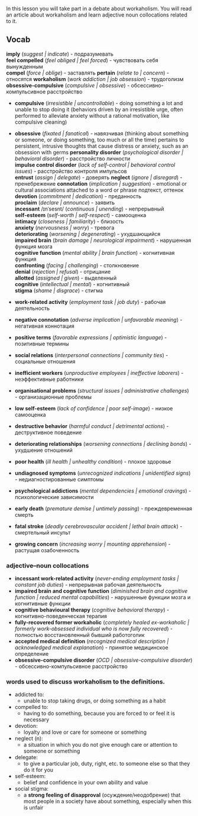In this lesson you will take part in a debate about workaholism. You will read an article about workaholism and learn adjective noun collocations related to it.


## Vocab

**imply** (*suggest | indicate*) - подразумевать  
**feel compelled** (*feel obliged | feel forced*) - чувствовать себя вынужденным  
**compel** (*force | oblige*) - заставлять 
**pertain** (*relate to | concern*) - относятся
**workaholism** (*work addiction | job obsession*) - трудоголизм  
**obsessive-compulsive** (*compulsive | obsessive*) - обсессивно-компульсивное расстройство
- **compulsive** (_irresistible | uncontrollable_) - doing something a lot and unable to stop doing it (behaviors driven by an irresistible urge, often performed to alleviate anxiety without a rational motivation, like compulsive cleaning)
- **obsessive** (_fixated | fanatical_) - навязчивая (thinking about something or someone, or doing something, too much or all the time) pertains to persistent, intrusive thoughts that cause distress or anxiety, such as an obsession with germs
**personality disorder** (*psychological disorder | behavioral disorder*) - расстройство личности  
**impulse control disorder** (*lack of self-control | behavioral control issues*) - расстройство контроля импульсов  
**entrust** (_assign | delegate_) - доверять
**neglect** (_ignore | disregard_) - пренебрежение
**connotation** (*implication | suggestion*) - emotional or cultural associations attached to a word or phrase подтекст, оттенок  
**devotion** (*commitment | dedication*) - преданность  
**proclaim** (*declare | announce*) - заявить  
**incessant** /ɪnˈsesnt/ (*continuous | unending*) - непрерывный  
**self-esteem** (*self-worth | self-respect*) - самооценка  
**intimacy** (*closeness | familiarity*) - близость  
**anxiety** (*nervousness | worry*) - тревога  
**deteriorating** (*worsening | degenerating*) - ухудшающийся  
**impaired brain** (*brain damage | neurological impairment*) - нарушенная функция мозга  
**cognitive function** (*mental ability | brain function*) - когнитивная функция  
**confronting** (*facing | challenging*) - столкновение  
**denial** (*rejection | refusal*) - отрицание  
**allotted** (*assigned | given*) - выделенный  
**cognitive** (*intellectual | mental*) - когнитивный  
**stigma** (*shame | disgrace*) - стигма




- **work-related activity** (*employment task | job duty*) - рабочая деятельность
- **negative connotation** (*adverse implication | unfavorable meaning*) - негативная коннотация
- **positive terms** (*favorable expressions | optimistic language*) - позитивные термины
- **social relations** (*interpersonal connections | community ties*) - социальные отношения
- **inefficient workers** (*unproductive employees | ineffective laborers*) - неэффективные работники
- **organisational problems** (*structural issues | administrative challenges*) - организационные проблемы
- **low self-esteem** (*lack of confidence | poor self-image*) - низкое самооценка
- **destructive behavior** (*harmful conduct | detrimental actions*) - деструктивное поведение
- **deteriorating relationships** (*worsening connections | declining bonds*) - ухудшение отношений
- **poor health** (*ill health | unhealthy condition*) - плохое здоровье
- **undiagnosed symptoms** (*unrecognized indications | unidentified signs*) - недиагностированные симптомы
- **psychological addictions** (*mental dependencies | emotional cravings*) - психологические зависимости
- **early death** (*premature demise | untimely passing*) - преждевременная смерть
- **fatal stroke** (*deadly cerebrovascular accident | lethal brain attack*) - смертельный инсульт
- **growing concern** (*increasing worry | mounting apprehension*) - растущая озабоченность


### adjective–noun collocations

- **incessant work-related activity** (*never-ending employment tasks | constant job duties*) - непрерывная рабочая деятельность
- **impaired brain and cognitive function** (*diminished brain and cognitive function | reduced mental capabilities*) - нарушенные функции мозга и когнитивные функции
- **cognitive behavioural therapy** (*cognitive behavioral therapy*) - когнитивно-поведенческая терапия
- **fully-recovered former workaholic** (*completely healed ex-workaholic | formerly work-obsessed individual who is now fully recovered*) - полностью восстановленный бывший работоголик
- **accepted medical definition** (*recognized medical description | acknowledged medical explanation*) - принятое медицинское определение
- **obsessive-compulsive disorder** (*OCD | obsessive-compulsive disorder*) - обсессивно-компульсивное расстройство

### words used to discuss workaholism to the definitions.

- addicted to: 
	- unable to stop taking drugs, or doing something as a habit
- compelled to: 
	- having to do something, because you are forced to or feel it is necessary
- devotion: 
	- loyalty and love or care for someone or something
- neglect (n): 
	- a situation in which you do not give enough care or attention to someone or something
- delegate: 
	- to give a particular job, duty, right, etc. to someone else so that they do it for you
- self-esteem: 
	- belief and confidence in your own ability and value
- social stigma: 
	- a **strong feeling of disapproval** (осуждение/неодобрение) that most people in a society have about something, especially when this is unfair